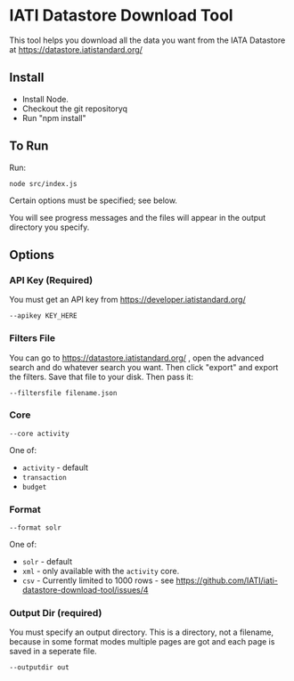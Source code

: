 # IATI Datastore Download Tool

This tool helps you download all the data you want from the IATA Datastore at https://datastore.iatistandard.org/

## Install

- Install Node.
- Checkout the git repositoryq
- Run "npm install"

## To Run

Run:

```
node src/index.js
```

Certain options must be specified; see below.

You will see progress messages and the files will appear in the output directory you specify.

## Options

### API Key (Required)

You must get an API key from https://developer.iatistandard.org/

```
--apikey KEY_HERE
```

### Filters File

You can go to https://datastore.iatistandard.org/ , open the advanced search and do whatever search you want. Then click "export" and export the filters. Save that file to your disk. Then pass it:

```
--filtersfile filename.json
```

### Core

```
--core activity
```

One of:

- `activity` - default
- `transaction`
- `budget`

### Format

```
--format solr
```

One of:

- `solr` - default
- `xml` - only available with the `activity` core.
- `csv` - Currently limited to 1000 rows - see https://github.com/IATI/iati-datastore-download-tool/issues/4

### Output Dir (required)

You must specify an output directory. This is a directory, not a filename, because in some format modes multiple pages are got and each page is saved in a seperate file.

```
--outputdir out
```

